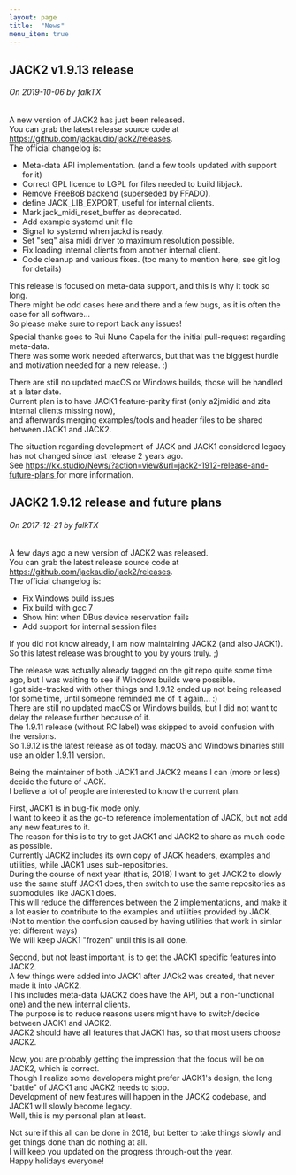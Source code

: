 ```yaml
---
layout: page
title:  "News"
menu_item: true
---
```


## JACK2 v1.9.13 release

<h6>On <i>2019-10-06</i> by<i> falkTX</i></h6>

<p>
    A new version of JACK2 has just been released.<br/>
    You can grab the latest release source code at
        <a href="https://github.com/jackaudio/jack2/releases" target="_blank">
            https://github.com/jackaudio/jack2/releases</a>.<br/>
    The official changelog is:<br/>
</p>
<ul>
    <li>Meta-data API implementation. (and a few tools updated with support for it)</li>
    <li>Correct GPL licence to LGPL for files needed to build libjack.</li>
    <li>Remove FreeBoB backend (superseded by FFADO).</li>
    <li>define JACK_LIB_EXPORT, useful for internal clients.</li>
    <li>Mark jack_midi_reset_buffer as deprecated.</li>
    <li>Add example systemd unit file</li>
    <li>Signal to systemd when jackd is ready.</li>
    <li>Set "seq" alsa midi driver to maximum resolution possible.</li>
    <li>Fix loading internal clients from another internal client.</li>
    <li>Code cleanup and various fixes. (too many to mention here, see git log for details)</li>
</ul>
<p>
    This release is focused on meta-data support, and this is why it took so long.<br/>
    There might be odd cases here and there and a few bugs, as it is often the case for all software...<br/>
    So please make sure to report back any issues!<br/>
    <br style="line-height:0.5em"/>
    Special thanks goes to Rui Nuno Capela for the initial pull-request regarding meta-data.<br/>
    There was some work needed afterwards, but that was the biggest hurdle and motivation needed for a new release. :)
</p>
<p>
    There are still no updated macOS or Windows builds, those will be handled at a later date.<br/>
    Current plan is to have JACK1 feature-parity first (only a2jmidid and zita internal clients missing now),<br/>
    and afterwards merging examples/tools and header files to be shared between JACK1 and JACK2.<br/>
</p>
<p>
    The situation regarding development of JACK and JACK1 considered legacy has not changed since last release 2 years ago.<br/>
    See
    <a href="https://kx.studio/News/?action=view&amp;url=jack2-1912-release-and-future-plans" target="_blank">
        https://kx.studio/News/?action=view&amp;url=jack2-1912-release-and-future-plans
    </a>
    for more information.
</p>

## JACK2 1.9.12 release and future plans

<h6>On <i>2017-12-21</i> by<i> falkTX</i></h6>

<p>
    A few days ago a new version of JACK2 was released.<br/>
    You can grab the latest release source code at
        <a href="https://github.com/jackaudio/jack2/releases" target="_blank">
            https://github.com/jackaudio/jack2/releases</a>.<br/>
    The official changelog is:<br/>
</p>
<ul>
    <li>Fix Windows build issues</li>
    <li>Fix build with gcc 7</li>
    <li>Show hint when DBus device reservation fails</li>
    <li>Add support for internal session files</li>
</ul>
<p>
    If you did not know already, I am now maintaining JACK2 (and also JACK1).<br/>
    So this latest release was brought to you by yours truly. ;)<br/>
</p>
<p>
    The release was actually already tagged on the git repo quite some time ago, but I was waiting to see if Windows builds were possible.<br/>
    I got side-tracked with other things and 1.9.12 ended up not being released for some time, until someone reminded me of it again... :)<br/>
    There are still no updated macOS or Windows builds, but I did not want to delay the release further because of it.<br/>
    The 1.9.11 release (without RC label) was skipped to avoid confusion with the versions.<br/>
    So 1.9.12 is the latest release as of today. macOS and Windows binaries still use an older 1.9.11 version.
</p>
<p>
    Being the maintainer of both JACK1 and JACK2 means I can (more or less) decide the future of JACK.<br/>
    I believe a lot of people are interested to know the current plan.<br/>
</p>
<p>
    First, JACK1 is in bug-fix mode only.<br/>
    I want to keep it as the go-to reference implementation of JACK, but not add any new features to it.<br/>
    The reason for this is to try to get JACK1 and JACK2 to share as much code as possible.<br/>
    Currently JACK2 includes its own copy of JACK headers, examples and utilities, while JACK1 uses sub-repositories.<br/>
    During the course of next year (that is, 2018) I want to get JACK2 to slowly use the same stuff JACK1 does, then switch to use the same repositories as submodules like JACK1 does.<br/>
    This will reduce the differences between the 2 implementations, and make it a lot easier to contribute to the examples and utilities provided by JACK.<br/>
    (Not to mention the confusion caused by having utilities that work in simlar yet different ways)<br/>
    We will keep JACK1 "frozen" until this is all done.<br/>
</p>
<p>
    Second, but not least important, is to get the JACK1 specific features into JACK2.<br/>
    A few things were added into JACK1 after JACk2 was created, that never made it into JACK2.<br/>
    This includes meta-data (JACK2 does have the API, but a non-functional one) and the new internal clients.<br/>
    The purpose is to reduce reasons users might have to switch/decide between JACK1 and JACK2.<br/>
    JACK2 should have all features that JACK1 has, so that most users choose JACK2.<br/>
</p>
<p>
    Now, you are probably getting the impression that the focus will be on JACK2, which is correct.<br/>
    Though I realize some developers might prefer JACK1's design, the long "battle" of JACK1 and JACK2 needs to stop.<br/>
    Development of new features will happen in the JACK2 codebase, and JACK1 will slowly become legacy.<br/>
    Well, this is my personal plan at least.<br/>
</p>
<p>
    Not sure if this all can be done in 2018, but better to take things slowly and get things done than do nothing at all.<br/>
    I will keep you updated on the progress through-out the year.<br/>
    Happy holidays everyone!<br/>
</p>
